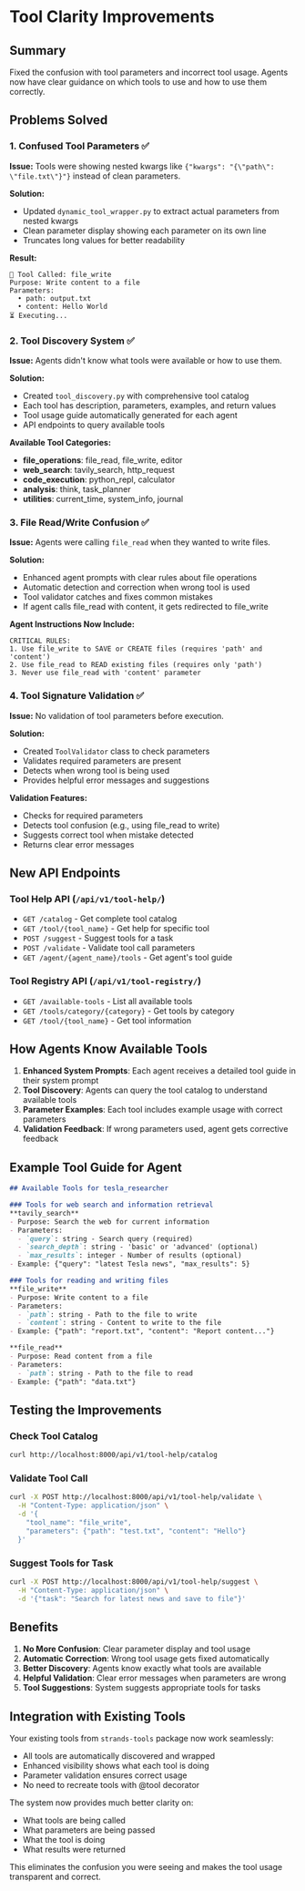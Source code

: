 # Tool Clarity Improvements

## Summary
Fixed the confusion with tool parameters and incorrect tool usage. Agents now have clear guidance on which tools to use and how to use them correctly.

## Problems Solved

### 1. Confused Tool Parameters ✅
**Issue:** Tools were showing nested kwargs like `{"kwargs": "{\"path\": \"file.txt\"}"}` instead of clean parameters.

**Solution:** 
- Updated `dynamic_tool_wrapper.py` to extract actual parameters from nested kwargs
- Clean parameter display showing each parameter on its own line
- Truncates long values for better readability

**Result:**
```
🔧 Tool Called: file_write
Purpose: Write content to a file
Parameters:
  • path: output.txt
  • content: Hello World
⏳ Executing...
```

### 2. Tool Discovery System ✅
**Issue:** Agents didn't know what tools were available or how to use them.

**Solution:**
- Created `tool_discovery.py` with comprehensive tool catalog
- Each tool has description, parameters, examples, and return values
- Tool usage guide automatically generated for each agent
- API endpoints to query available tools

**Available Tool Categories:**
- **file_operations**: file_read, file_write, editor
- **web_search**: tavily_search, http_request
- **code_execution**: python_repl, calculator
- **analysis**: think, task_planner
- **utilities**: current_time, system_info, journal

### 3. File Read/Write Confusion ✅
**Issue:** Agents were calling `file_read` when they wanted to write files.

**Solution:**
- Enhanced agent prompts with clear rules about file operations
- Automatic detection and correction when wrong tool is used
- Tool validator catches and fixes common mistakes
- If agent calls file_read with content, it gets redirected to file_write

**Agent Instructions Now Include:**
```
CRITICAL RULES:
1. Use file_write to SAVE or CREATE files (requires 'path' and 'content')
2. Use file_read to READ existing files (requires only 'path')
3. Never use file_read with 'content' parameter
```

### 4. Tool Signature Validation ✅
**Issue:** No validation of tool parameters before execution.

**Solution:**
- Created `ToolValidator` class to check parameters
- Validates required parameters are present
- Detects when wrong tool is being used
- Provides helpful error messages and suggestions

**Validation Features:**
- Checks for required parameters
- Detects tool confusion (e.g., using file_read to write)
- Suggests correct tool when mistake detected
- Returns clear error messages

## New API Endpoints

### Tool Help API (`/api/v1/tool-help/`)
- `GET /catalog` - Get complete tool catalog
- `GET /tool/{tool_name}` - Get help for specific tool
- `POST /suggest` - Suggest tools for a task
- `POST /validate` - Validate tool call parameters
- `GET /agent/{agent_name}/tools` - Get agent's tool guide

### Tool Registry API (`/api/v1/tool-registry/`)
- `GET /available-tools` - List all available tools
- `GET /tools/category/{category}` - Get tools by category
- `GET /tool/{tool_name}` - Get tool information

## How Agents Know Available Tools

1. **Enhanced System Prompts**: Each agent receives a detailed tool guide in their system prompt
2. **Tool Discovery**: Agents can query the tool catalog to understand available tools
3. **Parameter Examples**: Each tool includes example usage with correct parameters
4. **Validation Feedback**: If wrong parameters used, agent gets corrective feedback

## Example Tool Guide for Agent

```markdown
## Available Tools for tesla_researcher

### Tools for web search and information retrieval
**tavily_search**
- Purpose: Search the web for current information
- Parameters:
  - `query`: string - Search query (required)
  - `search_depth`: string - 'basic' or 'advanced' (optional)
  - `max_results`: integer - Number of results (optional)
- Example: {"query": "latest Tesla news", "max_results": 5}

### Tools for reading and writing files
**file_write**
- Purpose: Write content to a file
- Parameters:
  - `path`: string - Path to the file to write
  - `content`: string - Content to write to the file
- Example: {"path": "report.txt", "content": "Report content..."}

**file_read**
- Purpose: Read content from a file
- Parameters:
  - `path`: string - Path to the file to read
- Example: {"path": "data.txt"}
```

## Testing the Improvements

### Check Tool Catalog
```bash
curl http://localhost:8000/api/v1/tool-help/catalog
```

### Validate Tool Call
```bash
curl -X POST http://localhost:8000/api/v1/tool-help/validate \
  -H "Content-Type: application/json" \
  -d '{
    "tool_name": "file_write",
    "parameters": {"path": "test.txt", "content": "Hello"}
  }'
```

### Suggest Tools for Task
```bash
curl -X POST http://localhost:8000/api/v1/tool-help/suggest \
  -H "Content-Type: application/json" \
  -d '{"task": "Search for latest news and save to file"}'
```

## Benefits

1. **No More Confusion**: Clear parameter display and tool usage
2. **Automatic Correction**: Wrong tool usage gets fixed automatically
3. **Better Discovery**: Agents know exactly what tools are available
4. **Helpful Validation**: Clear error messages when parameters are wrong
5. **Tool Suggestions**: System suggests appropriate tools for tasks

## Integration with Existing Tools

Your existing tools from `strands-tools` package now work seamlessly:
- All tools are automatically discovered and wrapped
- Enhanced visibility shows what each tool is doing
- Parameter validation ensures correct usage
- No need to recreate tools with @tool decorator

The system now provides much better clarity on:
- What tools are being called
- What parameters are being passed
- What the tool is doing
- What results were returned

This eliminates the confusion you were seeing and makes the tool usage transparent and correct.